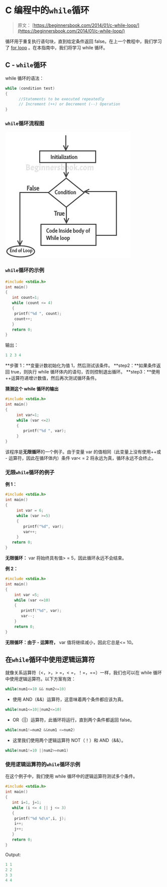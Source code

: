# C 编程中的`while`循环

> 原文： [https://beginnersbook.com/2014/01/c-while-loop/](https://beginnersbook.com/2014/01/c-while-loop/)

循环用于重复执行语句块，直到给定条件返回 false。在上一个教程中，我们学习了 [for loop](https://beginnersbook.com/2014/01/c-for-loop/) 。在本指南中，我们将学习 while 循环。

## C - `while`循环

while 循环的语法：

```c
while (condition test)
{
      //Statements to be executed repeatedly 
      // Increment (++) or Decrement (--) Operation
}
```

### `while`循环流程图

![C while loop](img/7b72e00c2eb775826d42612e1cc5124b.jpg)

### `while`循环的示例

```c
#include <stdio.h>
int main()
{
   int count=1;
   while (count <= 4)
   {
	printf("%d ", count);
	count++;
   }
   return 0;
}

```

输出：

```c
1 2 3 4
```

**步骤 1：**变量计数初始化为值 1，然后测试该条件。
**step2：**如果条件返回 true，则执行 while 循环体内的语句，否则控制退出循环。
**step3：**使用++运算符递增计数值，然后再次测试循环条件。

**猜测这个 while 循环的输出**

```c
#include <stdio.h>
int main()
{
     int var=1;
     while (var <=2)
     {
        printf("%d ", var);
     }
}
```

该程序是**无限循环**的一个例子。由于变量 var 的值相同（此变量上没有使用++或 - 运算符，因此在循环体内）条件 var&lt; = 2 将永远为真，循环永远不会终止。

### 无限`while`循环的例子

**例 1：**

```c
#include <stdio.h>
int main()
{
     int var = 6;
     while (var >=5)
     {
        printf("%d", var);
        var++;
     }
   return 0;
}
```

**无限循环：** var 将始终具有值&gt; = 5，因此循环永远不会结束。

**例 2：**

```c
#include <stdio.h>
int main()
{
    int var =5;
    while (var <=10)
    {
       printf("%d", var);
       var--;
    }
    return 0;
}
```

**无限循环：由于 - 运算符，** var 值将继续减小，因此它总是&lt;= 10。

## 在`while`循环中使用逻辑运算符

就像关系运算符（&lt;，&gt;，&gt; =，&lt; =，！=，==）一样，我们也可以在 while 循环中使用逻辑运算符。以下方案有效：

```c
while(num1<=10 && num2<=10)
```

- 使用 AND（&amp;&amp;）运算符，这意味着两个条件都应该为真。

```c
while(num1<=10||num2<=10)
```

- OR（||）运算符，此循环将运行，直到两个条件都返回 false。

```c
while(num1!=num2 &&num1 <=num2)
```

- 这里我们使用两个逻辑运算符 NOT（！）和 AND（&amp;&amp;）。

```c
while(num1!=10 ||num2>=num1)
```

### 使用逻辑运算符的`while`循环示例

在这个例子中，我们使用 while 循环中的逻辑运算符测试多个条件。

```c
#include <stdio.h>
int main()
{
   int i=1, j=1;
   while (i <= 4 || j <= 3)
   {
	printf("%d %d\n",i, j);
	i++;
	j++;
   }
   return 0;
}
```

Output:

```c
1 1
2 2
3 3
4 4
```